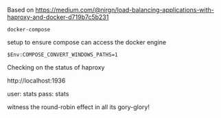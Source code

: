 Based on 
https://medium.com/@nirgn/load-balancing-applications-with-haproxy-and-docker-d719b7c5b231


`docker-compose `


setup to ensure compose can access the docker engine


`$Env:COMPOSE_CONVERT_WINDOWS_PATHS=1`

Checking on the status of haproxy

http://localhost:1936

user: stats
pass: stats

witness the round-robin effect in all its gory-glory!

